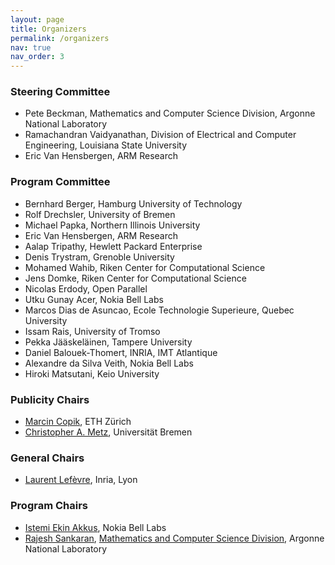 ```yaml
---
layout: page
title: Organizers
permalink: /organizers
nav: true
nav_order: 3
---
```


### Steering Committee
* Pete Beckman, Mathematics and Computer Science Division, Argonne National Laboratory
* Ramachandran Vaidyanathan, Division of Electrical and Computer Engineering, Louisiana State University
* Eric Van Hensbergen, ARM Research

### Program Committee
  
* Bernhard Berger, Hamburg University of Technology
* Rolf Drechsler, University of Bremen
* Michael Papka, Northern Illinois University
* Eric Van Hensbergen, ARM Research
* Aalap Tripathy, Hewlett Packard Enterprise
* Denis Trystram, Grenoble University
* Mohamed Wahib, Riken Center for Computational Science
* Jens Domke, Riken Center for Computational Science
* Nicolas Erdody, Open Parallel
* Utku Gunay Acer, Nokia Bell Labs
* Marcos Dias de Asuncao, Ecole Technologie Superieure, Quebec University
* Issam Rais, University of Tromso
* Pekka Jääskeläinen, Tampere University
* Daniel Balouek-Thomert, INRIA, IMT Atlantique
* Alexandre da Silva Veith, Nokia Bell Labs
* Hiroki Matsutani, Keio University

### Publicity Chairs
* <a href="https://mcopik.github.io/">Marcin Copik</a>, ETH Zürich
* <a href="https://www.dsc-ub.de/en/member_details.php?id=4">Christopher A. Metz</a>, Universität Bremen

### General Chairs
* <a href="https://perso.ens-lyon.fr/laurent.lefevre/">Laurent Lefèvre</a>,  Inria, Lyon

### Program Chairs
* <a href="https://iakkus.github.io/">Istemi Ekin Akkus</a>, Nokia Bell Labs
* <a href="https://www.mcs.anl.gov/~rajesh">Rajesh Sankaran</a>, <a href="https://www.mcs.anl.gov/">Mathematics and Computer Science Division</a>, Argonne National Laboratory
